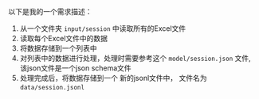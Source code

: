 以下是我的一个需求描述：
1. 从一个文件夹 `input/session` 中读取所有的Excel文件
2. 读取每个Excel文件中的数据
3. 将数据存储到一个列表中
4. 对列表中的数据进行处理，处理时需要参考这个 `model/session.json` 文件, 该json文件是一个json schema文件
5. 处理完成后，将数据存储到一个 新的jsonl文件中，
   文件名为 `data/session.jsonl`